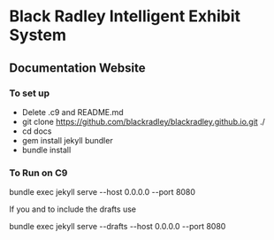 # Black Radley Intelligent Exhibit System

## Documentation Website

### To set up

* Delete .c9 and README.md
* git clone https://github.com/blackradley/blackradley.github.io.git ./ 
* cd docs
* gem install jekyll bundler
* bundle install

### To Run on C9

bundle exec jekyll serve --host 0.0.0.0 --port 8080

If you and to include the drafts use

bundle exec jekyll serve --drafts --host 0.0.0.0 --port 8080
